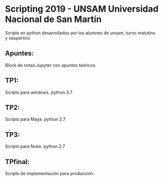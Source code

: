 # Scripting 2019 - UNSAM Universidad Nacional de San Martín
Scripts en python desarrollados por los alumnes de unsam, turno matutino y vespertino

## Apuntes:
Block de notas Jupyter con apuntes teóricos.

## TP1: 
Scripts para windows. python 3.7

## TP2:
Scripts para Maya. python 2.7

## TP3: 
Scripts para Nuke. python 2.7

## TPfinal:
Scripts de implementación para producción. 
